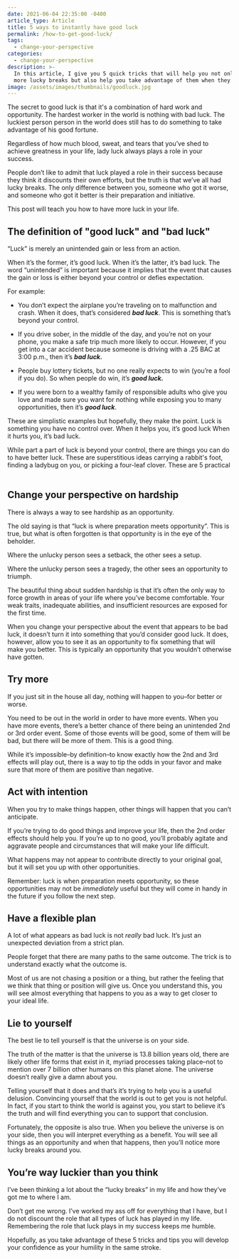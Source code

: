 ```yaml
---
date: 2021-06-04 22:35:00 -0400
article_type: Article
title: 5 ways to instantly have good luck
permalink: /how-to-get-good-luck/
tags: 
  - change-your-perspective
categories: 
  - change-your-perspective
description: >-
  In this article, I give you 5 quick tricks that will help you not only have
  more lucky breaks but also help you take advantage of them when they happen.
image: /assets/images/thumbnails/goodluck.jpg
---
```

The secret to good luck is that it's a combination of hard work and opportunity. The hardest worker in the world is nothing with bad luck. The luckiest person person in the world does still has to do something to take advantage of his good fortune.

Regardless of how much blood, sweat, and tears that you’ve shed to achieve greatness in your life, lady luck always plays a role in your success.&nbsp;

People don’t like to admit that luck played a role in their success because they think it discounts their own efforts, but the truth is that we’ve all had lucky breaks. The only difference between you, someone who got it worse, and someone who got it better is their preparation and initiative.

This post will teach you how to have more luck in your life.

## The definition of "good luck" and "bad luck"

“Luck” is merely an unintended gain or less from an action.

When it’s the former, it’s good luck. When it’s the latter, it’s bad luck. The word “unintended” is important because it implies that the event that causes the gain or loss is either beyond your control or defies expectation.

For example:

* You don’t expect the airplane you’re traveling on to malfunction and crash. When it does, that’s considered ***bad luck***. This is something that’s beyond your control.

* If you drive sober, in the middle of the day, and you’re not on your phone, you make a safe trip much more likely to occur. However, if you get into a car accident because someone is driving with a .25 BAC at 3:00 p.m., then it’s ***bad luck.***

* People buy lottery tickets, but no one really expects to win (you’re a fool if you do). So when people do win, it’s ***good luck.***

* If you were born to a wealthy family of responsible adults who give you love and made sure you want for nothing while exposing you to many opportunities, then it’s ***good luck***.

These are simplistic examples but hopefully, they make the point. Luck is something you have no control over. When it helps you, it’s good luck When it hurts you, it’s bad luck.

While part a part of luck is beyond your control, there are things you can do to have better luck. These are superstitious ideas carrying a rabbit's foot, finding a ladybug on you, or picking a four-leaf clover. These are 5 practical &nbsp;

## Change your perspective on hardship

There is always a way to see hardship as an opportunity.

The old saying is that “luck is where preparation meets opportunity”. This is true, but what is often forgotten is that opportunity is in the eye of the beholder.

Where the unlucky person sees a setback, the other sees a setup.

Where the unlucky person sees a tragedy, the other sees an opportunity to triumph.

The beautiful thing about sudden hardship is that it’s often the only way to force growth in areas of your life where you’ve become comfortable. Your weak traits, inadequate abilities, and insufficient resources are exposed for the first time.

When you change your perspective about the event that appears to be bad luck, it doesn’t turn it into something that you’d consider good luck. It does, however, allow you to see it as an opportunity to fix something that will make you better. This is typically an opportunity that you wouldn’t otherwise have gotten.&nbsp;

## Try more

If you just sit in the house all day, nothing will happen to you–for better or worse.

You need to be out in the world in order to have more events. When you have more events, there’s a better chance of there being an unintended 2nd or 3rd order event. Some of those events will be good, some of them will be bad, but there will be more of them. This is a good thing.

While it’s impossible–by definition–to know exactly how the 2nd and 3rd effects will play out, there is a way to tip the odds in your favor and make sure that more of them are positive than negative.&nbsp;

## Act with intention

When you try to make things happen, other things will happen that you can’t anticipate.

If you’re trying to do good things and improve your life, then the 2nd order effects should help you. If you’re up to no good, you’ll probably agitate and aggravate people and circumstances that will make your life difficult.

What happens may not appear to contribute directly to your original goal, but it will set you up with other opportunities.

Remember: luck is when preparation meets opportunity, so these opportunities may not be&nbsp;*immediately*&nbsp;useful but they will come in handy in the future if you follow the next step.

## Have a flexible plan

A lot of what appears as bad luck is not&nbsp;*really*&nbsp;bad luck. It’s just an unexpected deviation from a strict plan.&nbsp;

People forget that there are many paths to the same outcome. The trick is to understand exactly what the outcome is.

Most of us are not chasing a position or a thing, but rather the feeling that we think that thing or position will give us. Once you understand this, you will see almost everything that happens to you as a way to get closer to your ideal life.

## Lie to yourself

The best lie to tell yourself is that the universe is on your side.

The truth of the matter is that the universe is 13.8 billion years old, there are likely other life forms that exist in it, myriad processes taking place–not to mention over 7 billion other humans on this planet alone. The universe doesn’t really give a damn about you.

Telling yourself that it does and that’s it’s trying to help you is a useful delusion. Convincing yourself that the world is out to get you is not helpful. In fact, if you start to think the world is against you, you start to believe it’s the truth and will find everything you can to support that conclusion.

Fortunately, the opposite is also true. When you believe the universe is on your side, then you will interpret everything as a benefit. You will see all things as an opportunity and when that happens, then you’ll notice more lucky breaks around you.

## You’re way luckier than you think

I’ve been thinking a lot about the “lucky breaks” in my life and how they’ve got me to where I am.

Don’t get me wrong. I’ve worked my ass off for everything that I have, but I do not discount the role that all types of luck has played in my life. Remembering the role that luck plays in my success keeps me humble.

Hopefully, as you take advantage of these 5 tricks and tips you will develop your confidence as your humility in the same stroke.
